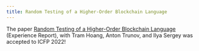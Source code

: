 ```yaml
---
title: Random Testing of a Higher-Order Blockchain Language
---
```


The paper [Random Testing of a Higher-Order Blockchain Language](/pdf/BlockchainTesting.pdf) (Experience Report), with
Tram Hoang, Anton Trunov, and Ilya Sergey was accepted to ICFP 2022!

